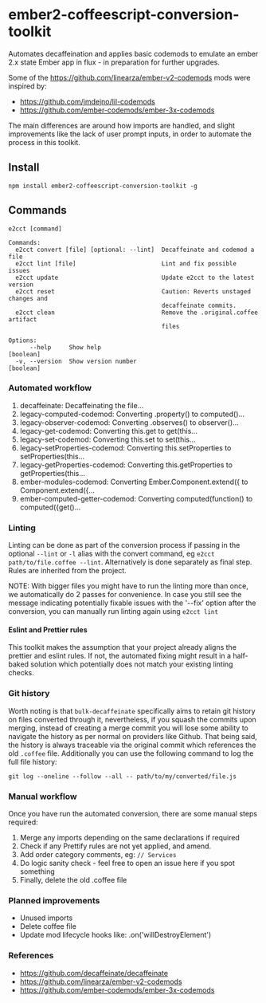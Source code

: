 # ember2-coffeescript-conversion-toolkit

Automates decaffeination and applies basic codemods to emulate an ember 2.x state Ember app in flux - in preparation for further upgrades.

Some of the https://github.com/linearza/ember-v2-codemods mods were inspired by:
* https://github.com/jmdejno/lil-codemods
* https://github.com/ember-codemods/ember-3x-codemods

The main differences are around how imports are handled, and slight improvements like the lack of user prompt inputs, in order to automate the process in this toolkit.

## Install
```
npm install ember2-coffeescript-conversion-toolkit -g
```
## Commands
```
e2cct [command]

Commands:
  e2cct convert [file] [optional: --lint]  Decaffeinate and codemod a file
  e2cct lint [file]                        Lint and fix possible issues
  e2cct update                             Update e2cct to the latest version
  e2cct reset                              Caution: Reverts unstaged changes and
                                           decaffeinate commits.
  e2cct clean                              Remove the .original.coffee artifact
                                           files

Options:
      --help     Show help                                             [boolean]
  -v, --version  Show version number                                   [boolean]

```

### Automated workflow
1. decaffeinate: Decaffeinating the file...
2. legacy-computed-codemod: Converting .property() to computed()...
3. legacy-observer-codemod: Converting .observes() to observer()...
4. legacy-get-codemod: Converting this.get to get(this...
5. legacy-set-codemod: Converting this.set to set(this...
6. legacy-setProperties-codemod: Converting this.setProperties to setProperties(this...
7. legacy-getProperties-codemod: Converting this.getProperties to getProperties(this...
8. ember-modules-codemod: Converting Ember.Component.extend({ to Component.extend({...
9. ember-computed-getter-codemod: Converting computed(function() to computed({get()...

### Linting
Linting can be done as part of the conversion process if passing in the optional `--lint` or `-l` alias with the convert command, eg `e2cct path/to/file.coffee --lint`.
Alternatively is done separately as final step. 
Rules are inherited from the project.

NOTE: With bigger files you might have to run the linting more than once, we automatically do 2 passes for convenience. In case you still see the message indicating potentially fixable issues with the '--fix' option after the conversion, you can manually run linting again using `e2cct lint`

#### Eslint and Prettier rules
This toolkit makes the assumption that your project already aligns the prettier and eslint rules. If not, the automated fixing might result in a half-baked solution which potentially does not match your existing linting checks.

### Git history
Worth noting is that `bulk-decaffeinate` specifically aims to retain git history on files converted through it, nevertheless, if you squash the commits upon merging, instead of creating a merge commit you will lose some ability to navigate the history as per normal on providers like Github. That being said, the history is always traceable via the original commit which references the old `.coffee` file. Additionally you can use the following command to log the full file history:

```
git log --oneline --follow --all -- path/to/my/converted/file.js
```

### Manual workflow
Once you have run the automated conversion, there are some manual steps required:
1. Merge any imports depending on the same declarations if required
2. Check if any Prettify rules are not yet applied, and amend.
3. Add order category comments, eg: `// Services`
4. Do logic sanity check - feel free to open an issue here if you spot something
5. Finally, delete the old .coffee file

### Planned improvements
- Unused imports
- Delete coffee file
- Update mod lifecycle hooks like: .on('willDestroyElement')

### References
* https://github.com/decaffeinate/decaffeinate
* https://github.com/linearza/ember-v2-codemods
* https://github.com/ember-codemods/ember-3x-codemods



